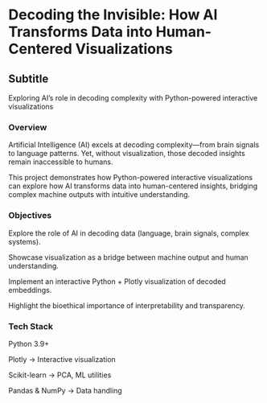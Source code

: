 # Decoding the Invisible: How AI Transforms Data into Human-Centered Visualizations
  ## Subtitle

   Exploring AI’s role in decoding complexity with Python-powered interactive visualizations

### Overview

Artificial Intelligence (AI) excels at decoding complexity—from brain signals to language patterns. Yet, without visualization, those decoded insights remain inaccessible to humans.

This project demonstrates how Python-powered interactive visualizations can explore how AI transforms data into human-centered insights, bridging complex machine outputs with intuitive understanding.

### Objectives

Explore the role of AI in decoding data (language, brain signals, complex systems).

Showcase visualization as a bridge between machine output and human understanding.

Implement an interactive Python + Plotly visualization of decoded embeddings.

Highlight the bioethical importance of interpretability and transparency.

### Tech Stack

Python 3.9+

Plotly → Interactive visualization

Scikit-learn → PCA, ML utilities

Pandas & NumPy → Data handling
